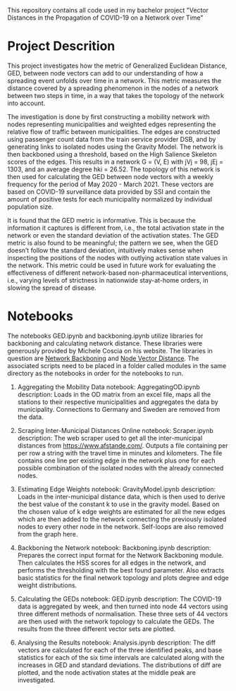 This repository contains all code used in my bachelor project "Vector Distances in the Propagation of COVID-19 on a Network over Time"

# Project Descrition
This project investigates how the metric of Generalized Euclidean Distance, GED, between node vectors can add to our understanding of how a
spreading event unfolds over time in a network. This metric measures the distance covered by a spreading phenomenon in the nodes of a network between
two steps in time, in a way that takes the topology of the network into account.

The investigation is done by first constructing a mobility network with nodes representing municipalities and weighted edges representing the relative flow of traffic between municipalities. The edges are constructed using passenger count data from the train service provider DSB, and by generating links to isolated nodes using the Gravity Model. The network is then backboned using a threshold, based on the High Salience Skeleton scores of the edges. This results in a network G = (V, E) with jVj = 98, jEj = 1303, and an average degree hki = 26.52.
The topology of this network is then used for calculating the GED between node vectors with a weekly frequency for the period of May 2020 - March 2021. These vectors are based on COVID-19 surveillance data provided by SSI and contain the amount of positive tests for each municipality normalized by individual population size.

It is found that the GED metric is informative. This is because the information it captures is different from, i.e., the total activation state in the network or even the standard deviation of the activation states. The GED metric is also found to be meaningful; the pattern we see, when the GED doesn’t follow the standard deviation, intuitively makes sense when inspecting the positions of the nodes with outlying activation state values in the network. 
This metric could be used in future work for evaluating the effectiveness of different network-based non-pharmaceutical interventions, i.e., varying levels of strictness in nationwide stay-at-home orders, in slowing the spread of disease.

# Notebooks

The notebooks GED.ipynb and backboning.ipynb utilize libraries for backboning and calculating network distance. These libraries were generously provided by Michele Coscia on his website. The libraries in question are [Network Backboning](https://www.michelecoscia.com/?page_id=287) and [Node Vector Distance](https://www.michelecoscia.com/?page_id=1733). The associated scripts need to be placed in a folder called modules in the same directory as the notebooks in order for the notebooks to run.

1. Aggregating the Mobility Data
notebook: AggregatingOD.ipynb
description: Loads in the OD matrix from an excel file, maps all the stations
to their respective municipalities and aggregates the data by municipality.
Connections to Germany and Sweden are removed from the data.

2. Scraping Inter-Municipal Distances Online
notebook: Scraper.ipynb
description: The web scraper used to get all the inter-municipal distances
from https://www.afstande.com/. Outputs a file containing per per row a
string with the travel time in minutes and kilometers. The file contains one
line per existing edge in the network plus one for each possible combination
of the isolated nodes with the already connected nodes.

3. Estimating Edge Weights
notebook: GravityModel.ipynb
description: Loads in the inter-municipal distance data, which is then used
to derive the best value of the constant k to use in the gravity model. Based
on the chosen value of k edge weights are estimated for all the new edges 
which are then added to the network connecting the previously isolated
nodes to every other node in the network. Self-loops are also removed from
the graph here.

4. Backboning the Network
notebook: Backboning.ipynb
description: Prepares the correct input format for the Network Backboning
module. Then calculates the HSS scores for all edges in the network, and
performs the thresholding with the best found parameter. Also extracts basic
statistics for the final network topology and plots degree and edge weight
distributions.
5. Calculating the GEDs
notebook: GED.ipynb
description: The COVID-19 data is aggregated by week, and then turned
into node 44 vectors using three different methods of normalisation. These
three sets of 44 vectors are then used with the network topology to calculate
the GEDs. The results from the three different vector sets are plotted.
6. Analysing the Results
notebook: Analysis.ipynb
description: The diff vectors are calculated for each of the three identified
peaks, and base statistics for each of the six time intervals are calculated
along with the increases in GED and standard deviations. The distributions
of diff are plotted, and the node activation states at the middle peak are
investigated.
